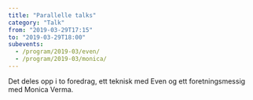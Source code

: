 ```yaml
---
title: "Parallelle talks"
category: "Talk"
from: "2019-03-29T17:15"
to: "2019-03-29T18:00"
subevents:
  - /program/2019-03/even/
  - /program/2019-03/monica/
---
```

Det deles opp i to foredrag, ett teknisk med Even og ett foretningsmessig med Monica Verma.
 